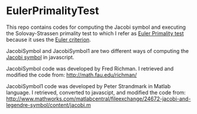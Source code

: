 EulerPrimalityTest
==================
This repo contains codes for computing the Jacobi symbol and executing the Solovay-Strassen primality test to which I refer as [Euler Primality test](http://en.wikipedia.org/wiki/Solovay%E2%80%93Strassen_primality_test) because it uses the [Euler criterion](http://en.wikipedia.org/wiki/Euler%27s_criterion).



JacobiSymbol and JacobiSymbol1 are two different ways of computing the [Jacobi symbol](http://en.wikipedia.org/wiki/Jacobi_symbol) in javascript.

JacobiSymbol code was developed by Fred Richman. I retrieved and modified the code from:
http://math.fau.edu/richman/

JacobiSymbol1 code was developed by Peter Strandmark in Matlab language. I retrieved, converted to javascipt, and modified the code from:
http://www.mathworks.com/matlabcentral/fileexchange/24672-jacobi-and-legendre-symbol/content/jacobi.m



